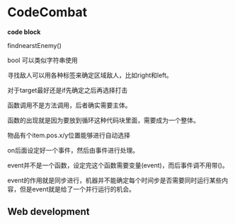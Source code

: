 # CodeCombat

**code block**

findnearstEnemy()

bool 可以类似字符串使用

寻找敌人可以用各种标签来确定区域敌人，比如right和left。

对于target最好还是if先确定之后再选择打击

函数调用不是方法调用，后者确实需要主体。

函数的出现就是因为要放到循环这种代码块里面，需要成为一个整体。

物品有个item.pos.x/y位置能够进行自动选择


on后面设定好一个事件，然后由事件进行处理。

event并不是一个函数，设定完这个函数需要变量(event)，而后事件调不用带()。

event的作用就是同步进行，机器并不能确定每个时间步是否需要同时运行某些内容，但是event就是给了一个并行运行的机会。




## Web development

<br>






















































































































































































































